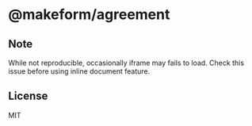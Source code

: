 # @makeform/agreement

## Note

While not reproducible, occasionally iframe may fails to load. Check this issue before using inline document feature.


## License

MIT
